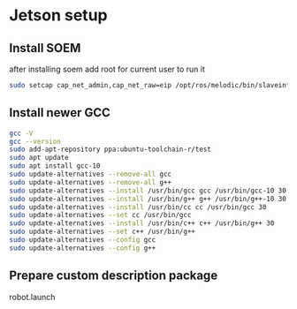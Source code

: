 # Jetson setup

## Install SOEM

after installing soem add root for current user to run it

```sh
sudo setcap cap_net_admin,cap_net_raw=eip /opt/ros/melodic/bin/slaveinfo
```

## Install newer GCC

```sh
gcc -V
gcc --version
sudo add-apt-repository ppa:ubuntu-toolchain-r/test
sudo apt update
sudo apt install gcc-10
sudo update-alternatives --remove-all gcc
sudo update-alternatives --remove-all g++
sudo update-alternatives --install /usr/bin/gcc gcc /usr/bin/gcc-10 30
sudo update-alternatives --install /usr/bin/g++ g++ /usr/bin/g++-10 30
sudo update-alternatives --install /usr/bin/cc cc /usr/bin/gcc 30
sudo update-alternatives --set cc /usr/bin/gcc
sudo update-alternatives --install /usr/bin/c++ c++ /usr/bin/g++ 30
sudo update-alternatives --set c++ /usr/bin/g++
sudo update-alternatives --config gcc
sudo update-alternatives --config g++
```

## Prepare custom description package

robot.launch
